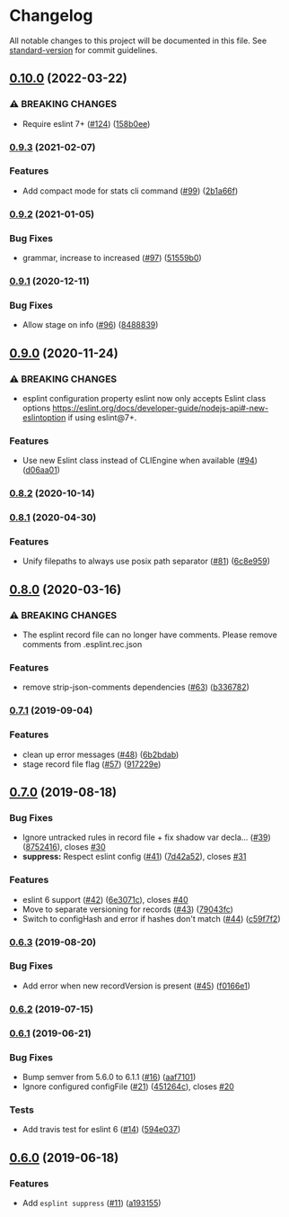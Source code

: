 # Changelog

All notable changes to this project will be documented in this file. See [standard-version](https://github.com/conventional-changelog/standard-version) for commit guidelines.

## [0.10.0](https://github.com/hjylewis/esplint/compare/v0.9.3...v0.10.0) (2022-03-22)


### ⚠ BREAKING CHANGES

* Require eslint 7+ ([#124](https://github.com/hjylewis/esplint/issues/124)) ([158b0ee](https://github.com/hjylewis/esplint/commit/158b0ee9fbe9848d29a2f36166f24fd6283b615a))

### [0.9.3](https://github.com/hjylewis/esplint/compare/v0.9.2...v0.9.3) (2021-02-07)


### Features

* Add compact mode for stats cli command ([#99](https://github.com/hjylewis/esplint/issues/99)) ([2b1a66f](https://github.com/hjylewis/esplint/commit/2b1a66fa184a0ac652c523711f1a889000cc9955))

### [0.9.2](https://github.com/hjylewis/esplint/compare/v0.9.1...v0.9.2) (2021-01-05)


### Bug Fixes

* grammar, increase to increased ([#97](https://github.com/hjylewis/esplint/issues/97)) ([51559b0](https://github.com/hjylewis/esplint/commit/51559b0ddb759c7ce16e7212d13a87cc567e72ab))

### [0.9.1](https://github.com/hjylewis/esplint/compare/v0.9.0...v0.9.1) (2020-12-11)


### Bug Fixes

* Allow stage on info ([#96](https://github.com/hjylewis/esplint/issues/96)) ([8488839](https://github.com/hjylewis/esplint/commit/848883942b800585726907993250d080cb77688b))

## [0.9.0](https://github.com/hjylewis/esplint/compare/v0.8.2...v0.9.0) (2020-11-24)


### ⚠ BREAKING CHANGES

* esplint configuration property eslint now only accepts Eslint class options https://eslint.org/docs/developer-guide/nodejs-api#-new-eslintoption if using eslint@7+.

### Features

* Use new Eslint class instead of CLIEngine when available ([#94](https://github.com/hjylewis/esplint/issues/94)) ([d06aa01](https://github.com/hjylewis/esplint/commit/d06aa01a6308ff68db9c49851bb4f2fefe7e85e8))

### [0.8.2](https://github.com/hjylewis/esplint/compare/v0.8.1...v0.8.2) (2020-10-14)

### [0.8.1](https://github.com/hjylewis/esplint/compare/v0.8.0...v0.8.1) (2020-04-30)


### Features

* Unify filepaths to always use posix path separator ([#81](https://github.com/hjylewis/esplint/issues/81)) ([6c8e959](https://github.com/hjylewis/esplint/commit/6c8e959))

## [0.8.0](https://github.com/hjylewis/esplint/compare/v0.7.1...v0.8.0) (2020-03-16)


### ⚠ BREAKING CHANGES

* The esplint record file can no longer have comments. Please remove comments from .esplint.rec.json

### Features

* remove strip-json-comments dependencies ([#63](https://github.com/hjylewis/esplint/issues/63)) ([b336782](https://github.com/hjylewis/esplint/commit/b336782))

### [0.7.1](https://github.com/hjylewis/esplint/compare/v0.7.0...v0.7.1) (2019-09-04)


### Features

* clean up error messages ([#48](https://github.com/hjylewis/esplint/issues/48)) ([6b2bdab](https://github.com/hjylewis/esplint/commit/6b2bdab))
* stage record file flag ([#57](https://github.com/hjylewis/esplint/issues/57)) ([917229e](https://github.com/hjylewis/esplint/commit/917229e))

## [0.7.0](https://github.com/hjylewis/esplint/compare/v0.6.2...v0.7.0) (2019-08-18)


### Bug Fixes

* Ignore untracked rules in record file + fix shadow var decla… ([#39](https://github.com/hjylewis/esplint/issues/39)) ([8752416](https://github.com/hjylewis/esplint/commit/8752416)), closes [#30](https://github.com/hjylewis/esplint/issues/30)
* **suppress:** Respect eslint config ([#41](https://github.com/hjylewis/esplint/issues/41)) ([7d42a52](https://github.com/hjylewis/esplint/commit/7d42a52)), closes [#31](https://github.com/hjylewis/esplint/issues/31)


### Features

* eslint 6 support ([#42](https://github.com/hjylewis/esplint/issues/42)) ([6e3071c](https://github.com/hjylewis/esplint/commit/6e3071c)), closes [#40](https://github.com/hjylewis/esplint/issues/40)
* Move to separate versioning for records ([#43](https://github.com/hjylewis/esplint/issues/43)) ([79043fc](https://github.com/hjylewis/esplint/commit/79043fc))
* Switch to configHash and error if hashes don't match ([#44](https://github.com/hjylewis/esplint/issues/44)) ([c59f7f2](https://github.com/hjylewis/esplint/commit/c59f7f2))

### [0.6.3](https://github.com/hjylewis/esplint/compare/v0.6.2...v0.6.3) (2019-08-20)


### Bug Fixes

* Add error when new recordVersion is present ([#45](https://github.com/hjylewis/esplint/issues/45)) ([f0166e1](https://github.com/hjylewis/esplint/commit/f0166e1))

### [0.6.2](https://github.com/hjylewis/esplint/compare/v0.6.1...v0.6.2) (2019-07-15)



### [0.6.1](https://github.com/hjylewis/esplint/compare/v0.6.0...v0.6.1) (2019-06-21)

### Bug Fixes

- Bump semver from 5.6.0 to 6.1.1 ([#16](https://github.com/hjylewis/esplint/issues/16)) ([aaf7101](https://github.com/hjylewis/esplint/commit/aaf7101))
- Ignore configured configFile ([#21](https://github.com/hjylewis/esplint/issues/21)) ([451264c](https://github.com/hjylewis/esplint/commit/451264c)), closes [#20](https://github.com/hjylewis/esplint/issues/20)

### Tests

- Add travis test for eslint 6 ([#14](https://github.com/hjylewis/esplint/issues/14)) ([594e037](https://github.com/hjylewis/esplint/commit/594e037))

## [0.6.0](https://github.com/hjylewis/esplint/compare/v0.5.1...v0.6.0) (2019-06-18)

### Features

- Add `esplint suppress` ([#11](https://github.com/hjylewis/esplint/issues/11)) ([a193155](https://github.com/hjylewis/esplint/commit/a193155))
